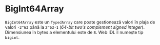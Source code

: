 # BigInt64Array

`BigInt64Array` este un `TypedArray` care poate gestionează valori în plaja de valori `-2^63` până la `2^63-1` (*64-bit two's complement signed integer*). Dimensiunea în bytes a elementului este de `8`. Web IDL îl numește tip `bigint`.
